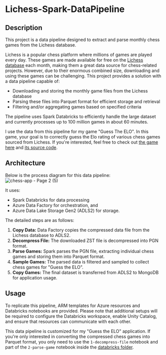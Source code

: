 # Lichess-Spark-DataPipeline

## Description
This project is a data pipeline designed to extract and parse monthly chess games from the Lichess database.

Lichess is a popular chess platform where millions of games are played every day. These games are made available for free on the [Lichess database](https://database.lichess.org/) each month, making them a great data source for chess-related projects. However, due to their enormous combined size, downloading and using these games can be challenging. This project provides a solution with a data pipeline capable of:
- Downloading and storing the monthly game files from the Lichess database
- Parsing these files into Parquet format for efficient storage and retrieval
- Filtering and/or aggregating games based on specified criteria

The pipeline uses Spark Databricks to efficiently handle the large dataset and currently processes up to 100 million games in about 60 minutes.

I use the data from this pipeline for my game "Guess The ELO". In this game, your goal is to correctly guess the Elo rating of various chess games sourced from Lichess. If you're interested, feel free to check out [the game here](https://hieuimba.itch.io/guess-the-elo) and [its source code](https://github.com/hieuimba/Guess-The-ELO).

## Architecture
Below is the process diagram for this data pipeline: 
![chess-app - Page 2 (5)](https://github.com/user-attachments/assets/db1211af-9701-42e1-a60c-ffeefc3eff51)

It uses:
- Spark Databricks for data processing
- Azure Data Factory for orchestration, and
- Azure Data Lake Storage Gen2 (ADLS2) for storage.

The detailed steps are as follows:
1. **Copy Data:** Data Factory copies the compressed data file from the Lichess database to ADLS2. 
2. **Decompress File:** The downloaded ZST file is decompressed into PGN format.
3. **Parse Games:** Spark parses the PGN file, extracting individual chess games and storing them into Parquet format.
4. **Sample Games:** The parsed data is filtered and sampled to collect chess games for "Guess the ELO".
5. **Copy Games:** The final dataset is transferred from ADLS2 to MongoDB for application usage.

## Usage
To replicate this pipeline, ARM templates for Azure resources and Databricks notebooks are provided. 
Please note that additional setups will be required to configure the Databricks workspace, enable Unity Catalog, and ensure that resources can communicate with each other.

This data pipeline is customized for my "Guess the ELO" application. If you're only interested in converting the compressed chess games into Parquet format, you only need to use the `1-decompress-file` notebook and part of the `2-parse-game` notebook inside the [databricks folder](https://github.com/hieuimba/Lichess-Spark-DataPipeline/tree/main/databricks).
